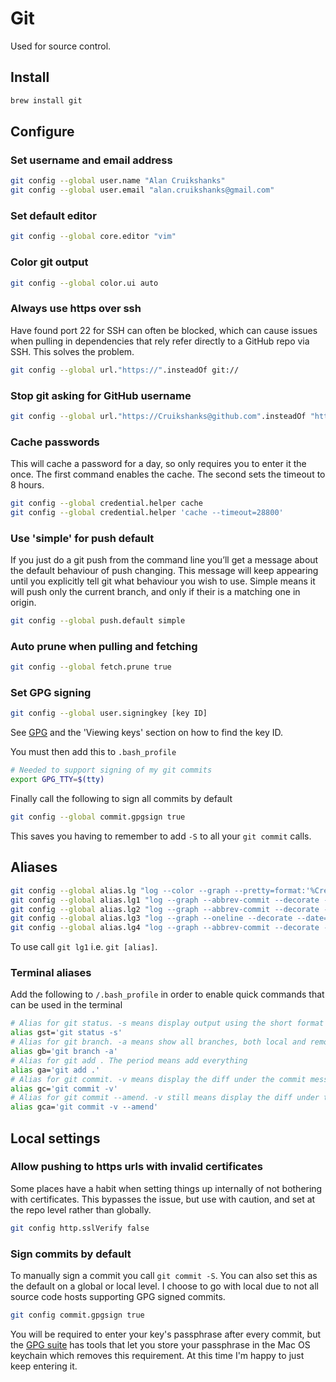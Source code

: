 # Git

Used for source control.

## Install

```bash
brew install git
```

## Configure

### Set username and email address

```bash
git config --global user.name "Alan Cruikshanks"
git config --global user.email "alan.cruikshanks@gmail.com"
```

### Set default editor

```bash
git config --global core.editor "vim"
```

### Color git output

```bash
git config --global color.ui auto
```

### Always use https over ssh

Have found port 22 for SSH can often be blocked, which can cause issues when pulling in dependencies that rely refer directly to a GitHub repo via SSH. This solves the problem.

```bash
git config --global url."https://".insteadOf git://
```

### Stop git asking for GitHub username

```bash
git config --global url."https://Cruikshanks@github.com".insteadOf "https://github.com"
```

### Cache passwords

This will cache a password for a day, so only requires you to enter it the once. The first command enables the cache. The second sets the timeout to 8 hours.

```bash
git config --global credential.helper cache
git config --global credential.helper 'cache --timeout=28800'
```

### Use 'simple' for push default

If you just do a git push from the command line you’ll get a message about the default behaviour of push changing. This message will keep appearing until you explicitly tell git what behaviour you wish to use. Simple means it will push only the current branch, and only if their is a matching one in origin.

```bash
git config --global push.default simple
```

### Auto prune when pulling and fetching

```bash
git config --global fetch.prune true
```

### Set GPG signing

```bash
git config --global user.signingkey [key ID]
```

See [GPG](gpg.md) and the 'Viewing keys' section on how to find the key ID.

You must then add this to `.bash_profile`

```bash
# Needed to support signing of my git commits
export GPG_TTY=$(tty)
```

Finally call the following to sign all commits by default

```bash
git config --global commit.gpgsign true
```

This saves you having to remember to add `-S` to all your `git commit` calls.

## Aliases

```bash
git config --global alias.lg "log --color --graph --pretty=format:'%Cred%h%Creset -%C(yellow)%d%Creset %s %Cgreen(%cr) %C(bold blue)<%an>%Creset' --abbrev-commit"
git config --global alias.lg1 "log --graph --abbrev-commit --decorate --date=relative --format=format:'%C(bold blue)%h%C(reset) - %C(bold green)(%ar)%C(reset) %C(black)%s%C(reset) %C(dim black)- %an%C(reset)%C(bold yellow)%d%C(reset)' --all"
git config --global alias.lg2 "log --graph --abbrev-commit --decorate --format=format:'%C(bold blue)%h%C(reset) - %C(bold cyan)%aD%C(reset) %C(bold green)(%ar)%C(reset)%C(bold yellow)%d%C(reset)%n''          %C(black)%s%C(reset) %C(dim black)- %an%C(reset)' --all"
git config --global alias.lg3 "log --graph --oneline --decorate --date=relative --all"
git config --global alias.lg4 "log --graph --abbrev-commit --decorate --date=relative --all"
```

To use call `git lg1` i.e. `git [alias]`.

### Terminal aliases

Add the following to `/.bash_profile` in order to enable quick commands that can be used in the terminal

```bash
# Alias for git status. -s means display output using the short format
alias gst='git status -s'
# Alias for git branch. -a means show all branches, both local and remote
alias gb='git branch -a'
# Alias for git add . The period means add everything
alias ga='git add .'
# Alias for git commit. -v means display the diff under the commit message for reference
alias gc='git commit -v'
# Alias for git commit --amend. -v still means display the diff under the commit message for reference
alias gca='git commit -v --amend'
```

## Local settings

### Allow pushing to https urls with invalid certificates

Some places have a habit when setting things up internally of not bothering with certificates. This bypasses the issue, but use with caution, and set at the repo level rather than globally.

```bash
git config http.sslVerify false
```

### Sign commits by default

To manually sign a commit you call `git commit -S`. You can also set this as the default on a global or local level. I choose to go with local due to not all source code hosts supporting GPG signed commits.

```bash
git config commit.gpgsign true
```

You will be required to enter your key's passphrase after every commit, but the [GPG suite](https://gpgtools.org/) has tools that let you store your passphrase in the Mac OS keychain which removes this requirement. At this time I'm happy to just keep entering it.
